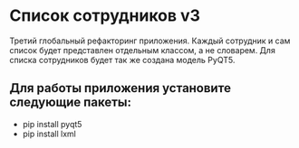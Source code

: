 # Список сотрудников v3
Третий глобальный рефакторинг приложения. Каждый сотрудник и сам список будет представлен отдельным классом, а не словарем. Для списка сотрудников будет так же создана модель PyQT5.

## Для работы приложения установите следующие пакеты:
* pip install pyqt5
* pip install lxml
